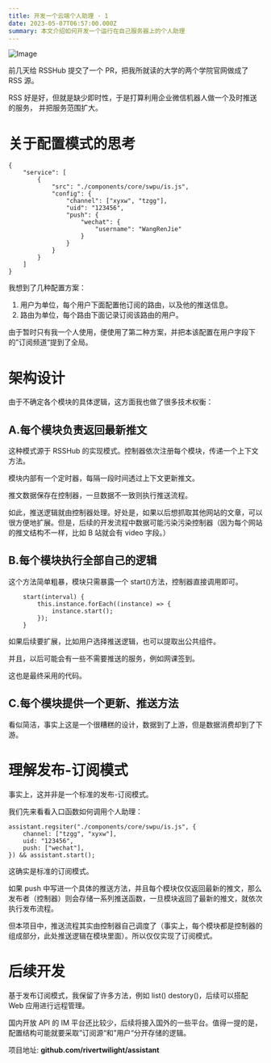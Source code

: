 ```yaml
---
title: 开发一个云端个人助理 · 1
date: 2023-05-07T06:57:00.000Z
summary: 本文介绍如何开发一个运行在自己服务器上的个人助理
---
```


![Image](/image/post/1664886373805-ba21e207-cf9d-4656-b3cd-f7c5eac42ac1.png)

前几天给 RSSHub 提交了一个 PR，把我所就读的大学的两个学院官网做成了 RSS 源。

RSS 好是好，但就是缺少即时性，于是打算利用企业微信机器人做一个及时推送的服务， 并把服务范围扩大。

# 关于配置模式的思考

```plain text
{
	"service": [
		{
			"src": "./components/core/swpu/is.js",
			"config": {
				"channel": ["xyxw", "tzgg"],
				"uid": "123456",
				"push": {
					"wechat": {
						"username": "WangRenJie"
					}
				}
			}
		}
	]
}

```

我想到了几种配置方案：

1. 用户为单位，每个用户下面配置他订阅的路由，以及他的推送信息。
2. 路由为单位，每个路由下面记录订阅该路由的用户。

由于暂时只有我一个人使用，便使用了第二种方案，并把本该配置在用户字段下的”订阅频道“提到了全局。

# 架构设计

由于不确定各个模块的具体逻辑，这方面我也做了很多技术权衡：

## A.每个模块负责返回最新推文

这种模式源于 RSSHub 的实现模式。控制器依次注册每个模块，传递一个上下文方法。

模块内部有一个定时器，每隔一段时间透过上下文更新推文。

推文数据保存在控制器，一旦数据不一致则执行推送流程。

如此，推送逻辑就由控制器处理。好处是，如果以后想抓取其他网站的文章，可以很方便地扩展。但是，后续的开发流程中数据可能污染污染控制器（因为每个网站的推文结构不一样，比如 B 站就会有 video 字段。）

## B.每个模块执行全部自己的逻辑

这个方法简单粗暴，模块只需暴露一个 start()方法，控制器直接调用即可。

```plain text
	start(interval) {
        this.instance.forEach((instance) => {
			instance.start();
		});
	}

```

如果后续要扩展，比如用户选择推送逻辑，也可以提取出公共组件。

并且，以后可能会有一些不需要推送的服务，例如网课签到。

这也是最终采用的代码。

## C.每个模块提供一个更新、推送方法

看似简洁，事实上这是一个很糟糕的设计，数据到了上游，但是数据消费却到了下游。

# 理解发布-订阅模式

事实上，这并非是一个标准的发布-订阅模式。

我们先来看看入口函数如何调用个人助理：

```plain text
assistant.regsiter("./components/core/swpu/is.js", {
	channel: ["tzgg", "xyxw"],
	uid: "123456",
	push: ["wechat"],
}) && assistant.start();

```

这确实是标准的订阅模式。

如果 push 中写进一个具体的推送方法，并且每个模块仅仅返回最新的推文，那么发布者（控制器）则会存储一系列推送函数，一旦模块返回了最新的推文，就依次执行发布流程。

但本项目中，推送流程其实由控制器自己调度了（事实上，每个模块都是控制器的组成部分，此处推送逻辑在模块里面）。所以仅仅实现了订阅模式。

# 后续开发

基于发布订阅模式，我保留了许多方法，例如 list() destory()，后续可以搭配 Web 应用进行远程管理。

国内开放 API 的 IM 平台还比较少，后续将接入国外的一些平台。值得一提的是，配置结构可能就要采取”订阅源“和”用户“分开存储的逻辑。

项目地址: **github.com/rivertwilight/assistant**
